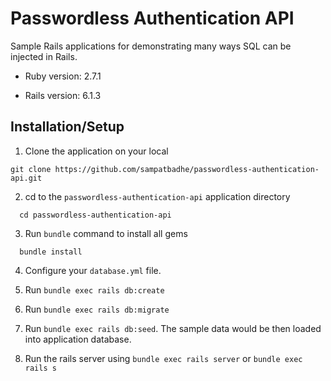 # Passwordless Authentication API

Sample Rails applications for demonstrating many ways SQL can be injected in Rails.

* Ruby version: 2.7.1

* Rails version: 6.1.3

## Installation/Setup

1. Clone the application on your local

```
git clone https://github.com/sampatbadhe/passwordless-authentication-api.git
```

2. cd to the `passwordless-authentication-api` application directory

```
  cd passwordless-authentication-api
```

3. Run `bundle` command to install all gems

```
  bundle install
```

4. Configure your `database.yml` file.

5. Run `bundle exec rails db:create`

6. Run `bundle exec rails db:migrate`

7. Run `bundle exec rails db:seed`. The sample data would be then loaded into application database.

8. Run the rails server using `bundle exec rails server` or `bundle exec rails s`


